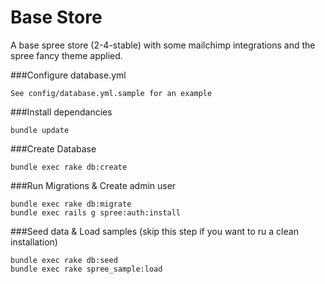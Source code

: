 # Base Store

A base spree store (2-4-stable) with some mailchimp integrations and the spree fancy
theme applied.

###Configure database.yml

```
See config/database.yml.sample for an example
```

###Install dependancies

```
bundle update
```

###Create Database
```
bundle exec rake db:create
```

###Run Migrations & Create admin user

```
bundle exec rake db:migrate
bundle exec rails g spree:auth:install
```

###Seed data & Load samples
(skip this step if you want to ru a clean installation)

```
bundle exec rake db:seed
bundle exec rake spree_sample:load
```


